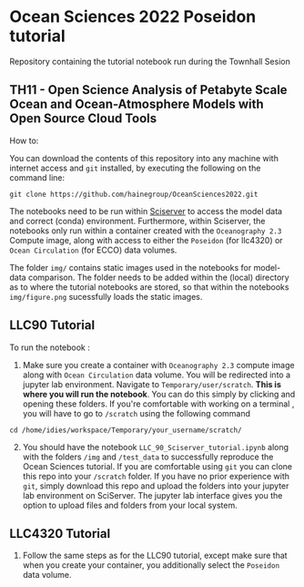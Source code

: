 # Ocean Sciences 2022 Poseidon tutorial
Repository containing the tutorial notebook run during the Townhall Sesion

## TH11 - Open Science Analysis of Petabyte Scale Ocean and Ocean-Atmosphere Models with Open Source Cloud Tools







How to:

You can download the contents of this repository into any machine with internet access and `git` installed, by executing the following on the command line:

`git clone https://github.com/hainegroup/OceanSciences2022.git`


The notebooks need to be run within [Sciserver](https://www.sciserver.org/) to access the model data and correct (conda) environment. Furthermore, within Sciserver, the notebooks 
only run within a container created with the `Oceanography 2.3` Compute image, along with access to either the `Poseidon` (for llc4320) or `Ocean Circulation`
(for ECCO) data volumes.

The folder `img/` contains static images used in the notebooks for model-data comparison. The folder needs to be added within the (local) directory as to where
the tutorial notebooks are stored, so that within the notebooks `img/figure.png` sucessfully loads the static images. 

## LLC90 Tutorial

To run the notebook : </br>
1. Make sure you create a container with `Oceanography 2.3` compute image along with `Ocean Circulation` data volume. You will be redirected into a jupyter lab environment. Navigate to `Temporary/user/scratch`. **This is where you will run the notebook**. You can do this simply by clicking and opening these folders. If you're comfortable with working on a terminal , you will have to go to `/scratch` using the following command </br>
  ```
  cd /home/idies/workspace/Temporary/your_username/scratch/
  ```
2. You should have the notebook `LLC_90_Sciserver_tutorial.ipynb` along with the folders `/img` and `/test_data` to successfully reproduce the Ocean Sciences tutorial. If you are comfortable using `git` you can clone this repo into your `/scratch` folder. If you have no prior experience with `git`, simply download this repo and upload the folders into your jupyter lab environment on SciServer. The jupyter lab interface gives you the option to upload files and folders from your local system. 

## LLC4320 Tutorial
1. Follow the same steps as for the LLC90 tutorial, except make sure that when you create your container, you additionally select the `Poseidon` data volume. 
